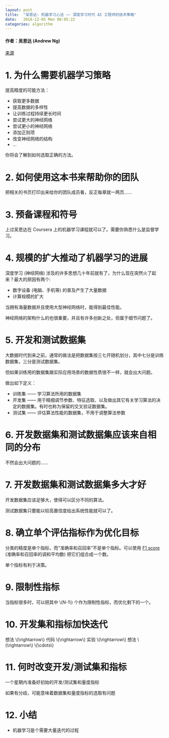```yaml
---
layout: post
title:  "吴恩达: 机器学习心法 —— 深度学习时代 AI 工程师的技术策略"
date:   2016-12-05 Mon 00:05:22
categories: algorithm
---
```


#### 作者：吴恩达 (Andrew Ng)

[来源](https://gallery.mailchimp.com/dc3a7ef4d750c0abfc19202a3/files/Machine_Learning_Yearning_V0.5_01.pdf)

# 1. 为什么需要机器学习策略

提高精度的可能方法：

- 获取更多数据
- 提高数据的多样性
- 让训练过程持续更长时间
- 尝试更大的神经网络
- 尝试更小的神经网络
- 添加正则项
- 改变神经网络的结构
- ...

你将会了解到如何选取正确的方法。

# 2. 如何使用这本书来帮助你的团队

把相关的书页打印出来给你的团队成员看，反正每章就一两页......

# 3. 预备课程和符号

上过吴恩达在 Coursera 上的机器学习课程就可以了。需要你熟悉什么是监督学习。

# 4. 规模的扩大推动了机器学习的进展

深度学习 (神经网络) 涉及的许多思想几十年前就有了，为什么现在突然火了起来？最大的原因有两个:

- 数字设备 (电脑、手机等) 的普及产生了大量数据
- 计算规模的扩大

当拥有海量数据并且使用大型神经网络时，能得到最佳性能。

神经网络的架构什么的也很重要，并且有许多创新之处，但属于细节问题了。

# 5. 开发和测试数据集

大数据时代到来之前，通常的做法是把数据集按三七开随机划分，其中七分是训练数据集，三分是测试数据集。

但如果训练用的数据集跟实际应用场景的数据性质很不一样，就会出大问题。

做出如下定义：

- 训练集 —— 学习算法所用的数据集
- 开发集 —— 用于精细调节参数、特征选取、以及做出其它有关学习算法的决定的数据集。有时也称为保留的交叉验证数据集。
- 测试集 —— 评估算法性能的数据集，不用于调整算法参数

# 6. 开发数据集和测试数据集应该来自相同的分布

不然会出大问题的......

# 7. 开发数据集和测试数据集多大才好

开发数据集应该足够大，使得可以区分不同的算法。

测试数据集只要能以较高置信度给出系统性能就可以了。

# 8. 确立单个评估指标作为优化目标

分类的精度是单个指标，而“准确率和召回率”不是单个指标。可以使用 [F1 score](https://en.wikipedia.org/wiki/F1_score) (准确率和召回率的调和平均数) 把它们组合成一个数。

单个指标有利于决策。

# 9. 限制性指标

<p>
当指标很多时，可以把其中 \(N-1\) 个作为限制性指标，而优化剩下的一个。
</p>

# 10. 开发集和指标加快迭代

<p>
想法 \(\rightarrow\) 代码 \(\rightarrow\) 实验 \(\rightarrow\) 想法 \(\rightarrow\) \(\cdots\)
</p>

# 11. 何时改变开发/测试集和指标

一个星期内准备好初始的开发/测试集和量度指标

如果有分歧，可能意味着数据集和量度指标的选取有问题

# 12. 小结

- 机器学习是个需要大量迭代的过程
